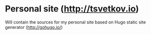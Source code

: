 # Personal site (http://tsvetkov.io)
Will contain the sources for my personal site based on Hugo static site generator (http://gohugo.io/) 
